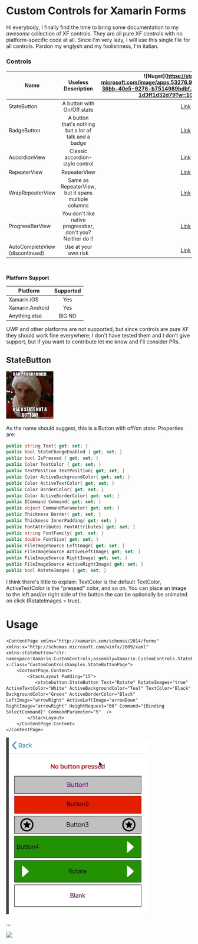 # Custom Controls for Xamarin Forms
Hi everybody, I finally find the time to bring some documentation to my *awesome* collection of XF controls. They are all pure XF controls with no platform-specific code at all. Since I'm very lazy, I will use this single file for all controls. Pardon my englysh and my foolishness, I'm italian. 


### Controls
|Name|Useless Description|![Nuget](https://store-images.s-microsoft.com/image/apps.53276.9007199266443154.fbfda976-36bb-40e5-9276-b7514989bdbf.37ea27d4-7997-4adc-be49-1d3ff1d32d79?w=100&h=100&q=60|
| ------------------- | :-----------: | :------------------: |
|StateButton|A button with On/Off state|[Link](https://www.nuget.org/packages/Xamarin.CustomControls.StateButton/)
|BadgeButton|A button that's nothing but a lot of talk and a badge|[Link](https://www.nuget.org/packages/Xamarin.CustomControls.StateButton/)
|AccordionView|Classic accordion-style control|[Link](https://www.nuget.org/packages/Xamarin.CustomControls.AccordionView/)
|RepeaterView|RepeaterView|[Link](https://www.nuget.org/packages/Xamarin.CustomControls.RepeaterView/)
|WrapRepeaterView|Same as RepeaterView, but it spans multiple columns |[Link](https://www.nuget.org/packages/Xamarin.CustomControls.WrapRepeaterView/)
|ProgressBarView|You don't like native progressbar, don't you? Neither do I!|[Link](https://www.nuget.org/packages/Xamarin.CustomControls.RepeaterView/)
|AutoCompleteView (discontinued)|Use at your own risk|[Link](https://www.nuget.org/packages/Xamarin.CustomControls.AutoCompleteView/)
<br />

**Platform Support**

|Platform|Supported| 
| ------------------- | :-----------: | 
|Xamarin.iOS|Yes| 
|Xamarin.Android|Yes| 
|Anything else|BIG NO| 


UWP and other platforms are not supported, but since controls are pure XF they should work fine everywhere; I don't have tested them and I don't give support, but if you want to contribute let me know and I'll consider PRs. 


## StateButton
![](https://raw.githubusercontent.com/DottorPagliaccius/Xamarin-Custom-Controls/master/art/StateButtonIcon.png)

As the name should suggest, this is a Button with off/on state. Properties are:

``` csharp
public string Text{ get; set; }
public bool StateChangeEnabled { get; set; } 
public bool IsPressed { get; set; }
public Color TextColor { get; set; }
public TextPosition TextPosition{ get; set; }
public Color ActiveBackgroundColor{ get; set; }
public Color ActiveTextColor{ get; set; }
public Color BorderColor{ get; set; }
public Color ActiveBorderColor{ get; set; }
public ICommand Command{ get; set; }
public object CommandParameter{ get; set; }
public Thickness Border{ get; set; }
public Thickness InnerPadding{ get; set; }
public FontAttributes FontAttributes{ get; set; }
public string FontFamily{ get; set; }
public double FontSize{ get; set; }
public FileImageSource LeftImage{ get; set; }
public FileImageSource ActiveLeftImage{ get; set; }
public FileImageSource RightImage{ get; set; }
public FileImageSource ActiveRightImage{ get; set; }
public bool RotateImages { get; set; } 
```
I think there's little to explain: TextColor is the default TextColor, ActiveTextColor is the "pressed" color, and so on. You can place an image to the left and/or right side of the button the can be optionally be animated on click (RotateImages = true).


# Usage

``` xaml
<ContentPage xmlns="http://xamarin.com/schemas/2014/forms" xmlns:x="http://schemas.microsoft.com/winfx/2009/xaml" xmlns:statebutton="clr-namespace:Xamarin.CustomControls;assembly=Xamarin.CustomControls.StateButton" x:Class="CustomControlsSamples.StateButtonPage">
    <ContentPage.Content>
        <StackLayout Padding="15">
           <statebutton:StateButton Text="Rotate" RotateImages="true" ActiveTextColor="White" ActiveBackgroundColor="Teal" TextColor="Black" BackgroundColor="Green" ActiveBorderColor="Black" LeftImage="arrowRight" ActiveLeftImage="arrowDown" RightImage="arrowRight" HeightRequest="60" Command="{Binding SelectCommand}" CommandParameter="5"  />
        </StackLayout>
    </ContentPage.Content>
</ContentPage>
```

![](https://raw.githubusercontent.com/DottorPagliaccius/Xamarin-Custom-Controls/master/art/gifs/statebutton.gif)

...

![](https://storage.googleapis.com/ttrinity/_img/product/26/26201/1522606/design_img_f_1522606_s.png)

